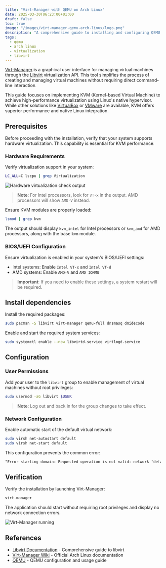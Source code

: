 ```yaml
---
title: "Virt-Manager with QEMU on Arch Linux"
date: 2025-03-30T06:23:00+01:00
draft: false
toc: true
image: "/images/virt-manager-qemu-arch-linux/logo.png"
description: "A comprehensive guide to installing and configuring QEMU with Virt-Manager for virtualization on Arch Linux"
tags:
  - qemu
  - arch linux
  - virtualization
  - libvirt
---
```


[Virt-Manager](https://virt-manager.org/) is a graphical user interface for managing virtual machines through the [Libvirt](https://wiki.archlinux.org/title/Libvirt) virtualization API. This tool simplifies the process of creating and managing virtual machines without requiring direct command-line interaction.

This guide focuses on implementing KVM (Kernel-based Virtual Machine) to achieve high-performance virtualization using Linux's native hypervisor. While other solutions like [VirtualBox](https://www.virtualbox.org/) or [VMware](https://www.vmware.com/) are available, KVM offers superior performance and native Linux integration.

## Prerequisites

Before proceeding with the installation, verify that your system supports hardware virtualization. This capability is essential for KVM performance:

### Hardware Requirements

Verify virtualization support in your system:
```bash
LC_ALL=C lscpu | grep Virtualization
```

![Hardware virtualization check output](/images/virt-manager-qemu-arch-linux/virtualization-enabled.png#center)

> **Note**: For Intel processors, look for `VT-x` in the output. AMD processors will show `AMD-V` instead.

Ensure KVM modules are properly loaded:
```bash
lsmod | grep kvm
```

The output should display `kvm_intel` for Intel processors or `kvm_amd` for AMD processors, along with the base `kvm` module.

### BIOS/UEFI Configuration

Ensure virtualization is enabled in your system's BIOS/UEFI settings:
- Intel systems: Enable `Intel VT-x` and `Intel VT-d`
- AMD systems: Enable `AMD-V` and `AMD IOMMU`

> **Important**: If you need to enable these settings, a system restart will be required.

## Install dependencies

Install the required packages:

```bash
sudo pacman -S libvirt virt-manager qemu-full dnsmasq dmidecode
```

Enable and start the required system services:

```bash
sudo systemctl enable --now libvirtd.service virtlogd.service
```

## Configuration

### User Permissions

Add your user to the `libvirt` group to enable management of virtual machines without root privileges:

```bash
sudo usermod -aG libvirt $USER
```

> **Note**: Log out and back in for the group changes to take effect.

### Network Configuration

Enable automatic start of the default virtual network:

```bash
sudo virsh net-autostart default
sudo virsh net-start default
```

This configuration prevents the common error:

```txt
"Error starting domain: Requested operation is not valid: network 'default' is not active"
```

## Verification

Verify the installation by launching Virt-Manager:

```bash
virt-manager
```

The application should start without requiring root privileges and display no network connection errors.

![Virt-Manager running](/images/virt-manager-qemu-arch-linux/virt-manager.jpg#center)

## References

- [Libvirt Documentation](https://wiki.archlinux.org/title/Libvirt) - Comprehensive guide to libvirt
- [Virt-Manager Wiki](https://wiki.archlinux.org/title/Virt-manager) - Official Arch Linux documentation
- [QEMU](https://wiki.archlinux.org/title/QEMU) - QEMU configuration and usage guide
